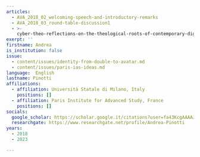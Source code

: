 ```yaml
---
articles:
  - AVA_2018_02_welcoming-speech-and-introductory-remarks
  - AVA_2018_03_round-table-discussion1
  - >-
    cyber-theo-reflections-on-the-theological-roots-of-contemporary-digital-technologies
exerpt: ''
firstname: Andrea
is_institution: false
issue:
  - content/issues/identity-from-double-to-avatar.md
  - content/issues/paris-ias-ideas.md
language:  English
lastname: Pinotti
affiliations:
  - affiliation: Università Statale di Milano, Italy
    positions: []
  - affiliation: Paris Institute for Advanced Study, France
    positions: []
socials:
  google_scholar: https://scholar.google.it/citations?user=fa43KcgAAAAJ&hl=it
  researchgate: https://www.researchgate.net/profile/Andrea-Pinotti
years:
  - 2018
  - 2023

---
```

